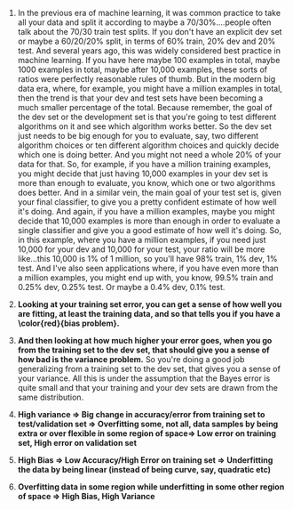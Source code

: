 1.  In the previous era of machine learning, it was common practice to take all your data and split it according to maybe a 70/30%....people often talk about the 70/30 train test splits. If you don't have an explicit dev set or maybe a 60/20/20% split, in terms of 60% train, 20% dev and 20% test. And several years ago, this was widely considered best practice in machine learning. If you have here maybe 100 examples in total, maybe 1000 examples in total, maybe after 10,000 examples, these sorts of ratios were perfectly reasonable rules of thumb. But in the modern big data era, where, for example, you might have a million examples in total, then the trend is that your dev and test sets have been becoming a much smaller percentage of the total. Because remember, the goal of the dev set or the development set is that you're going to test different algorithms on it and see which algorithm works better. So the dev set just needs to be big enough for you to evaluate, say, two different algorithm choices or ten different algorithm choices and quickly decide which one is doing better. And you might not need a whole 20% of your data for that. So, for example, if you have a million training examples, you might decide that just having 10,000 examples in your dev set is more than enough to evaluate, you know, which one or two algorithms does better. And in a similar vein, the main goal of your test set is, given your final classifier, to give you a pretty confident estimate of how well it's doing. And again, if you have a million examples, maybe you might decide that 10,000 examples is more than enough in order to evaluate a single classifier and give you a good estimate of how well it's doing. So, in this example, where you have a million examples, if you need just 10,000 for your dev and 10,000 for your test, your ratio will be more like...this 10,000 is 1% of 1 million, so you'll have 98% train, 1% dev, 1% test. And I've also seen applications where, if you have even more than a million examples, you might end up with, you know, 99.5% train and 0.25% dev, 0.25% test. Or maybe a 0.4% dev, 0.1% test.

2. **Looking at your training set error, you can get a sense of how well you are fitting, at least the training data, and so that tells you if you have a \color{red}{bias problem}.**
3. **And then looking at how much higher your error goes, when you go from the training set to the dev set, that should give you a sense of how bad is the variance problem.** So you're doing a good job generalizing from a training set to the dev set, that gives you a sense of your variance. All this is under the assumption that the Bayes error is quite small and that your training and your dev sets are drawn from the same distribution.
4. **High variance => Big change in accuracy/error from training set to test/validation set => Overfitting some, not all, data samples by being extra or over flexible in some region of space=> Low error on training set, High error on validation set**
5. **High Bias => Low Accuracy/High Error on training set => Underfitting the data by being linear (instead of being curve, say, quadratic etc)**
6. **Overfitting data in some region while underfitting in some other region of space => High Bias, High Variance**
